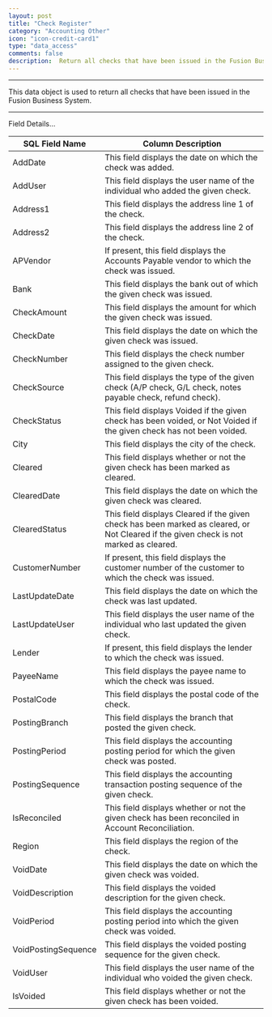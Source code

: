 ```yaml
---
layout: post
title: "Check Register"
category: "Accounting Other" 
icon: "icon-credit-card1"
type: "data_access" comments: falsedescription:  Return all checks that have been issued in the Fusion Business System
---
```


---

This data object is used to return all checks that have been issued in the
Fusion Business System.

 <!-- 


 -->  <hr>Field Details...

| **SQL Field Name**  | **Column Description**                                                                                                                 |
|---|---|
| AddDate             | This field displays the date on which the check was added.                                                                             |
| AddUser             | This field displays the user name of the individual who added the given check.                                                         |
| Address1            | This field displays the address line 1 of the check.                                                                                   |
| Address2            | This field displays the address line 2 of the check.                                                                                   |
| APVendor            | If present, this field displays the Accounts Payable vendor to which the check was issued.                                             |
| Bank                | This field displays the bank out of which the given check was issued.                                                                  |
| CheckAmount         | This field displays the amount for which the given check was issued.                                                                   |
| CheckDate           | This field displays the date on which the given check was issued.                                                                      |
| CheckNumber         | This field displays the check number assigned to the given check.                                                                      |
| CheckSource         | This field displays the type of the given check (A/P check, G/L check, notes payable check, refund check).                             |
| CheckStatus         | This field displays Voided if the given check has been voided, or Not Voided if the given check has not been voided.                   |
| City                | This field displays the city of the check.                                                                                             |
| Cleared             | This field displays whether or not the given check has been marked as cleared.                                                         |
| ClearedDate         | This field displays the date on which the given check was cleared.                                                                     |
| ClearedStatus       | This field displays Cleared if the given check has been marked as cleared, or Not Cleared if the given check is not marked as cleared. |
| CustomerNumber      | If present, this field displays the customer number of the customer to which the check was issued.                                     |
| LastUpdateDate      | This field displays the date on which the check was last updated.                                                                      |
| LastUpdateUser      | This field displays the user name of the individual who last updated the given check.                                                  |
| Lender              | If present, this field displays the lender to which the check was issued.                                                              |
| PayeeName           | This field displays the payee name to which the check was issued.                                                                      |
| PostalCode          | This field displays the postal code of the check.                                                                                      |
| PostingBranch       | This field displays the branch that posted the given check.                                                                            |
| PostingPeriod       | This field displays the accounting posting period for which the given check was posted.                                                |
| PostingSequence     | This field displays the accounting transaction posting sequence of the given check.                                                    |
| IsReconciled        | This field displays whether or not the given check has been reconciled in  Account Reconciliation.                                     |
| Region              | This field displays the region of the check.                                                                                           |
| VoidDate            | This field displays the date on which the given check was voided.                                                                      |
| VoidDescription     | This field displays the voided description for the given check.                                                                        |
| VoidPeriod          | This field displays the accounting posting period into which the given check was voided.                                               |
| VoidPostingSequence | This field displays the voided posting sequence for the given check.                                                                   |
| VoidUser            | This field displays the user name of the individual who voided the given check.                                                        |
| IsVoided            | This field displays whether or not the given check has been voided.                                                                    |